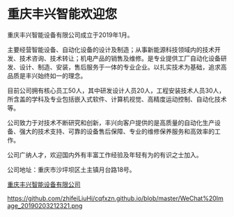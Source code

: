# 重庆丰兴智能欢迎您


重庆丰兴智能设备有限公司成立于2019年1月。

主要经营智能设备、自动化设备的设计及制造；从事新能源科技领域内的技术开发、技术咨询、技术转让；机电产品的销售及维修。是专业提供工厂自动化设备研发、设计、制造、安装，售后服务于一体的专业企业。以扎实技术为基础，追求高品质是丰兴始终如一的理念。

目前公司拥有核心员工50人，其中研发设计人员20人，工程安装技术人员30人，所含盖的学科及专业包括嵌入式软件、计算机视觉、高精度运动控制、自动化技术等。

公司致力于对技术不断研究和创新，丰兴向客户提供的是高质量的自动化生产设备、强大的技术支持、可靠的设备售后保障、专业的维修保养服务和高效率的工作。

公司广纳人才，欢迎国内外有丰富工作经验及年轻有为的有识之士加入。

公司地址：重庆市沙坪坝区土主镇月台路18号。

[重庆丰兴智能设备有限公司](http://www.023001.com/qiye/9220963.html)

https://github.com/zhifeiLiuHi/cqfxzn.github.io/blob/master/WeChat%20Image_20190203212321.png


